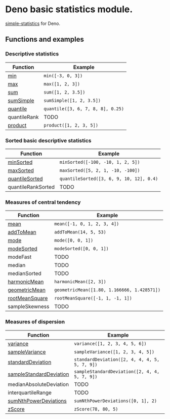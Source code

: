 # Deno basic statistics module.

[simple-statistics](https://github.com/tmcw/simple-statistics) for Deno.

## Functions and examples

### Descriptive statistics

| Function        | Example                                                    |
|-----------------|------------------------------------------------------------|
| [min][]         | `min([-3, 0, 3])`                                          |
| [max][]         | `max([1, 2, 3])`                                           |
| [sum][]         | `sum([1, 2, 3.5])`                                         |
| [sumSimple][]   | `sumSimple([1, 2, 3.5])`                                   |
| [quantile][]    | `quantile([3, 6, 7, 8, 8], 0.25)`                          |
| quantileRank    | TODO                                                       |
| [product][]     | `product([1, 2, 3, 5])`                                    |

[min]: ./src/min.ts
[max]: ./src/max.ts
[sum]: ./src/sum.ts
[sumSimple]: ./src/sum_simple.ts
[quantile]: ./src/quantile.ts
[product]: ./src/product.ts

### Sorted basic descriptive statistics

| Function             | Example                                               |
|----------------------|-------------------------------------------------------|
| [minSorted][]        | `minSorted([-100, -10, 1, 2, 5])`                     |
| [maxSorted][]        | `maxSorted([5, 2, 1, -10, -100])`                     |
| [quantileSorted][]   | `quantileSorted([3, 6, 9, 10, 12], 0.4)`              |
| quantileRankSorted   | TODO                                                  |

[minSorted]: ./src/min_sorted.ts
[maxSorted]: ./src/max_sorted.ts
[quantileSorted]: ./src/quantile_sorted.ts

### Measures of central tendency

| Function             | Example                                               |
|----------------------|-------------------------------------------------------|
| [mean][]             | `mean([-1, 0, 1, 2, 3, 4])`                           |
| [addToMean][]        | `addToMean(14, 5, 53)`                                |
| [mode][]             | `mode([0, 0, 1])`                                     |
| [modeSorted][]       | `modeSorted([0, 0, 1])`                               |
| modeFast             | TODO                                                  |
| median               | TODO                                                  |
| medianSorted         | TODO                                                  |
| [harmonicMean][]     | `harmonicMean([2, 3])`                                |
| [geometricMean][]    | `geometricMean([1.80, 1.166666, 1.428571])`           |
| [rootMeanSquare][]   | `rootMeanSquare([-1, 1, -1, 1])`                      |
| sampleSkewness       | TODO                                                  |

[mean]: ./src/mean.ts
[addToMean]: ./src/add_to_mean.ts
[mode]: ./src/mode.ts
[modeSorted]: ./src/mode_sorted.ts
[harmonicMean]: ./src/harmonic_mean.ts
[geometricMean]: ./src/geometric_mean.ts
[rootMeanSquare]: ./src/root_mean_square.ts

### Measures of dispersion

| Function                      | Example                                      |
|-------------------------------|----------------------------------------------|
| [variance][]                  | `variance([1, 2, 3, 4, 5, 6])`               |
| [sampleVariance][]            | `sampleVariance([1, 2, 3, 4, 5])`            |
| [standardDeviation][]         | `standardDeviation([2, 4, 4, 4, 5, 5, 7, 9])`|
| [sampleStandardDeviation][]   | `sampleStandardDeviation([2, 4, 4, 5, 7, 9])`|
| medianAbsoluteDeviation       | TODO                                         |
| interquartileRange            | TODO                                         |
| [sumNthPowerDeviations][]     | `sumNthPowerDeviations([0, 1], 2)`           |
| [zScore][]                    | `zScore(78, 80, 5)`                          |

[variance]: ./src/variance.ts
[sampleVariance]: ./src/sample_variance.ts
[standardDeviation]: ./src/standard_deviation.ts
[sampleStandardDeviation]: ./src/sample_standard_deviation.ts
[sumNthPowerDeviations]: ./src/sum_nth_power_deviations.ts
[zScore]: ./src/z_score.ts
